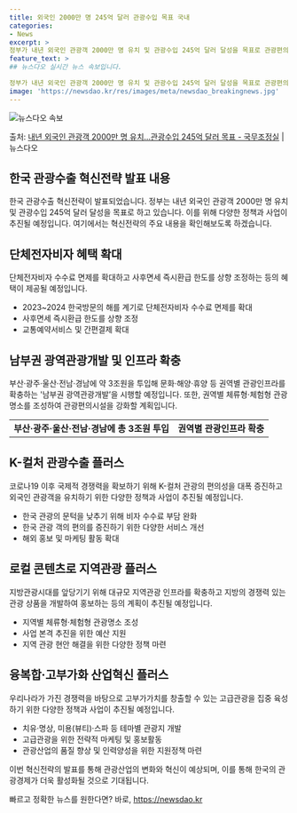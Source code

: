 ```yaml
---
title: 외국인 2000만 명 245억 달러 관광수입 목표 국내
categories:
- News
excerpt: >
정부가 내년 외국인 관광객 2000만 명 유치 및 관광수입 245억 달러 달성을 목표로 관광편의, 지역관광,…
feature_text: >
## 뉴스다오 실시간 뉴스 속보입니다.

정부가 내년 외국인 관광객 2000만 명 유치 및 관광수입 245억 달러 달성을 목표로 관광편의, 지역관광,…
image: 'https://newsdao.kr/res/images/meta/newsdao_breakingnews.jpg'
---
```


![뉴스다오 속보](https://newsdao.kr/res/images/meta/newsdao_breakingnews.jpg)

<p>출처: <a href="https://newsdao.kr/2765" rel="dofollow">내년 외국인 관광객 2000만 명 유치…관광수입 245억 달러 목표 - 국무조정실</a> | 뉴스다오</p>

<h2 data-ke-size="size26">한국 관광수출 혁신전략 발표 내용</h2>

<p data-ke-size="size16">한국 관광수출 혁신전략이 발표되었습니다. 정부는 내년 외국인 관광객 2000만 명 유치 및 관광수입 245억 달러 달성을 목표로 하고 있습니다. 이를 위해 다양한 정책과 사업이 추진될 예정입니다. 여기에서는 혁신전략의 주요 내용을 확인해보도록 하겠습니다.</p>

<h2 data-ke-size="size24">단체전자비자 혜택 확대</h2>

<p data-ke-size="size16">단체전자비자 수수료 면제를 확대하고 사후면세 즉시환급 한도를 상향 조정하는 등의 혜택이 제공될 예정입니다.</p>

<ul>
    <li>2023~2024 한국방문의 해를 계기로 단체전자비자 수수료 면제를 확대</li>
    <li>사후면세 즉시환급 한도를 상향 조정</li>
    <li>교통예약서비스 및 간편결제 확대</li>
</ul>

<h2 data-ke-size="size24">남부권 광역관광개발 및 인프라 확충</h2>

<p data-ke-size="size16">부산·광주·울산·전남·경남에 약 3조원을 투입해 문화·해양·휴양 등 권역별 관광인프라를 확충하는 '남부권 광역관광개발’을 시행할 예정입니다. 또한, 권역별 체류형·체험형 관광명소를 조성하여 관광편의시설을 강화할 계획입니다.</p>

<table>
    <tr>
        <td style="text-align: center; height: 17px;"><b>부산·광주·울산·전남·경남에 총 3조원 투입</b></td>
        <td style="text-align: center; height: 17px;"><b>권역별 관광인프라 확충</b></td>
    </tr>
</table>

<h2 data-ke-size="size24">K-컬처 관광수출 플러스</h2>

<p data-ke-size="size16">코로나19 이후 국제적 경쟁력을 확보하기 위해 K-컬처 관광의 편의성을 대폭 증진하고 외국인 관광객을 유치하기 위한 다양한 정책과 사업이 추진될 예정입니다.</p>

<ul>
    <li>한국 관광의 문턱을 낮추기 위해 비자 수수료 부담 완화</li>
    <li>한국 관광 객의 편의를 증진하기 위한 다양한 서비스 개선</li>
    <li>해외 홍보 및 마케팅 활동 확대</li>
</ul>

<h2 data-ke-size="size24">로컬 콘텐츠로 지역관광 플러스</h2>

<p data-ke-size="size16">지방관광시대를 앞당기기 위해 대규모 지역관광 인프라를 확충하고 지방의 경쟁력 있는 관광 상품을 개발하여 홍보하는 등의 계획이 추진될 예정입니다.</p>

<ul>
    <li>지역별 체류형·체험형 관광명소 조성</li>
    <li>사업 본격 추진을 위한 예산 지원</li>
    <li>지역 관광 현안 해결을 위한 다양한 정책 마련</li>
</ul>

<h2 data-ke-size="size24">융복합·고부가화 산업혁신 플러스</h2>

<p data-ke-size="size16">우리나라가 가진 경쟁력을 바탕으로 고부가가치를 창출할 수 있는 고급관광을 집중 육성하기 위한 다양한 정책과 사업이 추진될 예정입니다.</p>

<ul>
    <li>치유·명상, 미용(뷰티)·스파 등 테마별 관광지 개발</li>
    <li>고급관광을 위한 전략적 마케팅 및 홍보활동</li>
    <li>관광산업의 품질 향상 및 인력양성을 위한 지원정책 마련</li>
</ul>

<p data-ke-size="size16">이번 혁신전략의 발표를 통해 관광산업의 변화와 혁신이 예상되며, 이를 통해 한국의 관광경제가 더욱 활성화될 것으로 기대됩니다.</p>
 

빠르고 정확한 뉴스를 원한다면? 바로, <a href="https://newsdao.kr" rel="dofollow">https://newsdao.kr</a>


    
